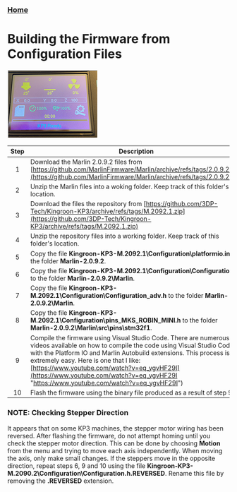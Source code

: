 ### [Home](https://3dp-tech.github.io/Kingroon-KP3/)

# Building the Firmware from Configuration Files
![](https://github.com/3DP-Tech/Kingroon-KP3/raw/main/Images/screen-205.png)

|Step|Description|
|:-:|-|
|1|Download the Marlin 2.0.9.2 files from [https://github.com/MarlinFirmware/Marlin/archive/refs/tags/2.0.9.2.zip](https://github.com/MarlinFirmware/Marlin/archive/refs/tags/2.0.9.2.zip)|
|2|Unzip the Marlin files into a woking folder. Keep track of this folder's location.|
|3|Download the files the repository from [https://github.com/3DP-Tech/Kingroon-KP3/archive/refs/tags/M.2092.1.zip](https://github.com/3DP-Tech/Kingroon-KP3/archive/refs/tags/M.2092.1.zip)|
|4|Unzip the repository files into a working folder. Keep track of this folder's location.|
|5|Copy the file **Kingroon-KP3-M.2092.1\Configuration\platformio.ini** to the folder **Marlin-2.0.9.2**.|
|6|Copy the file **Kingroon-KP3-M.2092.1\Configuration\Configuration.h** to the folder **Marlin-2.0.9.2\Marlin**.|
|7|Copy the file **Kingroon-KP3-M.2092.1\Configuration\Configuration_adv.h** to the folder **Marlin-2.0.9.2\Marlin**.|
|8|Copy the file **Kingroon-KP3-M.2092.1\Configuration\pins_MKS_ROBIN_MINI.h** to the folder **Marlin-2.0.9.2\Marlin\src\pins\stm32f1**.|
|9|Compile the firmware using Visual Studio Code. There are numerous videos available on how to compile the code using Visual Studio Code with the Platform IO and Marlin Autobuild extensions. This process is extremely easy. Here is one that I like: [https://www.youtube.com/watch?v=eq_ygvHF29I](https://www.youtube.com/watch?v=eq_ygvHF29I "https://www.youtube.com/watch?v=eq_ygvHF29I")|
|10|Flash the firmware using the binary file produced as a result of step 9.|

### NOTE: Checking Stepper Direction
It appears that on some KP3 machines, the stepper motor wiring has been reversed. After flashing the firmware, do not attempt homing until you check the stepper motor direction. This can be done by choosing **Motion** from the menu and trying to move each axis independently. When moving the axis, only make small changes. If the steppers move in the opposite direction, repeat steps 6, 9 and 10 using the file **Kingroon-KP3-M.2090.2\Configuration\Configuration.h.REVERSED**. Rename this file by removing the **.REVERSED** extension.

